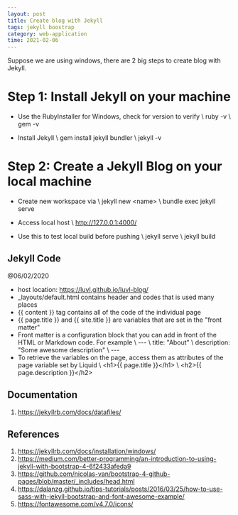 ```yaml
---
layout: post
title: Create blog with Jekyll
tags: jekyll boostrap
category: web-application
time: 2021-02-06
---
```


Suppose we are using windows, there are 2 big steps to create blog with Jekyll.

# Step 1: Install Jekyll on your machine
- Use the RubyInstaller for Windows, check for version to verify \\
ruby -v \\
gem -v

- Install Jekyll \\
gem install jekyll bundler \\
jekyll -v


# Step 2: Create a Jekyll Blog on your local machine
- Create new workspace via \\
jekyll new \<name\> \\
bundle exec jekyll serve

- Access local host \\
http://127.0.0.1:4000/

- Use this to test local build before pushing \\
jekyll serve \\
jekyll build


## Jekyll Code

@06/02/2020
- host location: https://luvl.github.io/luvl-blog/
- _layouts/default.html contains header and codes that is used many places
- \{\{ content \}\} tag contains all of the code of the individual page
- \{\{ page.title \}\} and \{\{ site.title \}\} are variables that are set in the "front matter"
- Front matter is a configuration block that you can add in front of the HTML or Markdown code. For example \\
\-\-\- \\
title: "About" \\
description: "Some awesome description" \\
\-\-\- 
- To retrieve the variables on the page, access them as attributes of the page variable set by Liquid \\
\<h1\>\{\{ page.title \}\}\</h1\> \\
\<h2\>\{\{ page.description \}\}\</h2\> 



## Documentation
1. https://jekyllrb.com/docs/datafiles/

## References 
1. https://jekyllrb.com/docs/installation/windows/
2. https://medium.com/better-programming/an-introduction-to-using-jekyll-with-bootstrap-4-6f2433afeda9
3. https://github.com/nicolas-van/bootstrap-4-github-pages/blob/master/_includes/head.html
4. https://dalanzg.github.io/tips-tutorials/posts/2016/03/25/how-to-use-sass-with-jekyll-bootstrap-and-font-awesome-example/
5. https://fontawesome.com/v4.7.0/icons/


